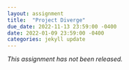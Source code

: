 ```yaml
---
layout: assignment
title:  "Project Diverge"
due_date: 2022-11-13 23:59:00 -0400
date: 2022-01-09 23:59:00 -0400
categories: jekyll update
---
```


*This assignment has not been released.*